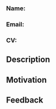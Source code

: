 ### Name: <Full Name>
### Email: <email>
### CV: <link to your CV>
<!--- ### LinkedIn: optional link to your profile -->
<!--- ### Telegram: optional TG link -->

## Description
<!---
Please include a summary of the changes 
-->

## Motivation
<!---
Optionally you can include your motivation and covering letter
-->

## Feedback
<!---
Optionally you can include challenge feedback
-->
